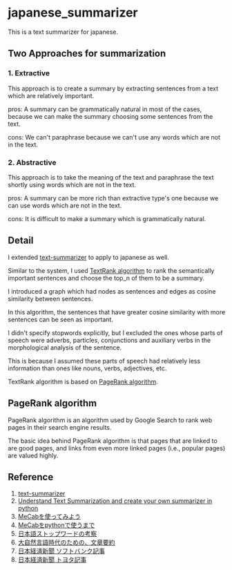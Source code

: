 # japanese_summarizer
This is a text summarizer for japanese.

## Two Approaches for summarization
### 1. Extractive

This approach is to create a summary by extracting sentences from a text which are relatively important.

pros: A summary can be grammatically natural in most of the cases, because we can make the summary choosing some sentences from the text.

cons: We can't paraphrase because we can't use any words which are not in the text.

### 2. Abstractive

This approach is to take the meaning of the text and paraphrase the text shortly using words which are not in the text.

pros: A summary can be more rich than extractive type's one because we can use words which are not in the text.

cons: It is difficult to make a summary which is grammatically natural.

## Detail
I extended [text-summarizer](https://github.com/edubey/text-summarizer) to apply to japanese as well.

Similar to the system, I used [TextRank algorithm](https://web.eecs.umich.edu/~mihalcea/papers/mihalcea.emnlp04.pdf) to rank the semantically important sentences and choose the top_n of them to be a summary.

I introduced a graph which had nodes as sentences and edges as cosine similarity between sentences.

In this algorithm, the sentences that have greater cosine similarity with more sentences can be seen as important.

I didn't specify stopwords explicitly, but I excluded the ones whose parts of speech were adverbs, particles, conjunctions and auxiliary verbs in the morphological analysis of the sentence.

This is because I assumed these parts of speech had relatively less information than ones like nouns, verbs, adjectives, etc. 

TextRank algorithm is based on [PageRank algorithm](http://ilpubs.stanford.edu:8090/422/1/1999-66.pdf).

## PageRank algorithm
PageRank algorithm is an algorithm used by Google Search to rank web pages in their search engine results.

The basic idea behind PageRank algorithm is that pages that are linked to are good pages, and links from even more linked pages (i.e., popular pages) are valued highly.

## Reference
1. [text-summarizer](https://github.com/edubey/text-summarizer)                                                                                                      
2. [Understand Text Summarization and create your own summarizer in python](https://towardsdatascience.com/understand-text-summarization-and-create-your-own-summarizer-in-python-b26a9f09fc70)                                                                                                                                         
3. [MeCabを使ってみよう](https://qiita.com/yonedaco/items/27e1ad19132c9f1c9180)                                                                                      
4. [MeCabをpythonで使うまで](https://qiita.com/Sak1361/items/47e9ec464ccc770cd65c)                                                                                   
5. [日本語ストップワードの考察](https://mieruca-ai.com/ai/nlp-stopwords/)                                                                                            
6. [大自然言語時代のための、文章要約](https://qiita.com/icoxfog417/items/d06651db10e27220c819)
7. [日本経済新聞 ソフトバンク記事](https://www.nikkei.com/article/DGXMZO62742660Y0A810C2I00000/)
8. [日本経済新聞 トヨタ記事](https://www.nikkei.com/article/DGXMZO62743260Y0A810C2I00000/)
